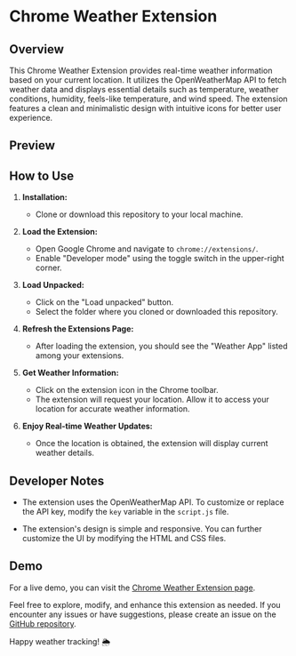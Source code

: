 # Chrome Weather Extension

## Overview

This Chrome Weather Extension provides real-time weather information based on your current location. It utilizes the OpenWeatherMap API to fetch weather data and displays essential details such as temperature, weather conditions, humidity, feels-like temperature, and wind speed. The extension features a clean and minimalistic design with intuitive icons for better user experience.

## Preview



## How to Use

1. **Installation:**
   - Clone or download this repository to your local machine.

2. **Load the Extension:**
   - Open Google Chrome and navigate to `chrome://extensions/`.
   - Enable "Developer mode" using the toggle switch in the upper-right corner.

3. **Load Unpacked:**
   - Click on the "Load unpacked" button.
   - Select the folder where you cloned or downloaded this repository.

4. **Refresh the Extensions Page:**
   - After loading the extension, you should see the "Weather App" listed among your extensions.

5. **Get Weather Information:**
   - Click on the extension icon in the Chrome toolbar.
   - The extension will request your location. Allow it to access your location for accurate weather information.

6. **Enjoy Real-time Weather Updates:**
   - Once the location is obtained, the extension will display current weather details.

## Developer Notes

- The extension uses the OpenWeatherMap API. To customize or replace the API key, modify the `key` variable in the `script.js` file.

- The extension's design is simple and responsive. You can further customize the UI by modifying the HTML and CSS files.

## Demo

For a live demo, you can visit the [Chrome Weather Extension page](https://kaadirm.github.io/WeatherExtension-Chrome/).

Feel free to explore, modify, and enhance this extension as needed. If you encounter any issues or have suggestions, please create an issue on the [GitHub repository](https://github.com/your-username/your-repo).

Happy weather tracking! 🌦️
